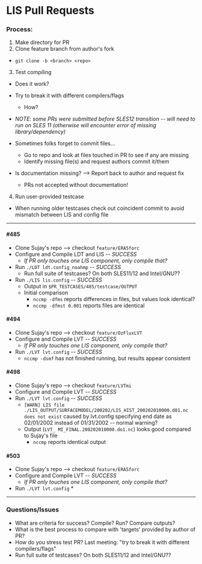 # LIS Pull Requests

### Process:

1. Make directory for PR
2. Clone feature branch from author's fork
  * `git clone -b <branch> <repo>`
3. Test compiling
  * Does it work?
  * Try to break it with different compilers/flags
    * How?
  * *NOTE: some PRs were submitted before SLES12 transition -- will need to run on SLES 11 (otherwise will encounter error of missing library/dependency)*
  * Sometimes folks forget to commit files...
    * Go to repo and look at files touched in PR to see if any are missing
    * Identify missing file(s) and request authors commit it/them

  * Is documentation missing? --> Report back to author and request fix
    * PRs not accepted without documentation!
4. Run user-provided testcase
  * When running older testcases check out coincident commit to avoid mismatch between LIS and config file

----

#### \#485
* Clone Sujay's repo --> checkout `feature/ERA5forc`
* Configure and Compile LDT and LIS -- *SUCCESS*
  * *If PR only touches one LIS component, only compile that?*
* Run `./LDT ldt.config_noahmp` -- *SUCCESS*
  * Run full suite of testcases? On both SLES11/12 and Intel/GNU??
* Run `./LIS lis.config` -- *SUCCESS*
  * Output in `$PR_TESTCASES/485/testcase/OUTPUT`
  * Initial comparison
    * `nccmp -dfms` reports differences in files, but values look identical?
    * `nccmp -dfmst 0.001` reports files are identical

#### \#494
* Clone Sujay's repo --> checkout `feature/OzFluxLVT`
* Configure and Compile LVT -- *SUCCESS*
  * *If PR only touches one LIS component, only compile that?*
* Run `./LVT lvt.config` -- *SUCCESS*
  * `nccmp -dsmf` has not finished running, but results appear consistent

#### \#498
* Clone Sujay's repo --> checkout `feature/LVTmi`
* Configure and Compile LVT -- *SUCCESS*
* Run `./LVT lvt.config` -- *SUCCESS*
  * `[WARN] LIS file ./LIS_OUTPUT/SURFACEMODEL/200202/LIS_HIST_200202010000.d01.nc does not exist` caused by lvt.config specifying end date as 02/01/2002 instead of 01/31/2002 -- normal warning?
  * Output (`LVT_ MI_FINAL.200202010000.do1.nc`) looks good compared to Sujay's file
    * `nccmp` reports identical output


#### \#503
* Clone Sujay's repo --> checkout `feature/ERA5forc`
* Configure and Compile LVT -- *SUCCESS*
  * *If PR only touches one LIS component, only compile that?*
* Run `./LVT lvt.config`
  *

----

### Questions/Issues

* What are criteria for success? Compile? Run? Compare outputs?
* What is the best process to compare with 'targets' provided by author of PR?
* How do you stress test PR? Last meeting: "try to break it with different compilers/flags"
* Run full suite of testcases? On both SLES11/12 and Intel/GNU??
